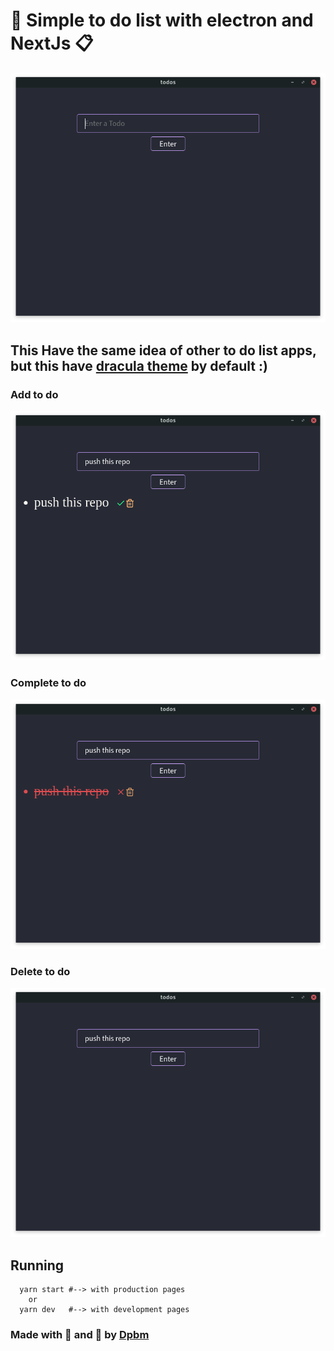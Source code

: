 # 📑 Simple to do list with electron and NextJs 📋

![Screenshot](./assets/clean.png)

## This Have the same idea of other to do list apps, but this have [dracula theme](https://draculatheme.com/) by default :)

### Add to do

![Screenshot](./assets/add.png)

### Complete to do

![Screenshot](./assets/complete.png)

### Delete to do

![Screenshot](./assets/remove.png)

## Running

```
  yarn start #--> with production pages
    or
  yarn dev   #--> with development pages
```

### Made with 🧡 and 🧠 by [Dpbm](https://github.com/Dpbm)
